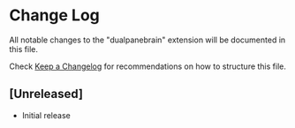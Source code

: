 # Change Log

All notable changes to the "dualpanebrain" extension will be documented in this file.

Check [Keep a Changelog](http://keepachangelog.com/) for recommendations on how to structure this file.

## [Unreleased]

- Initial release